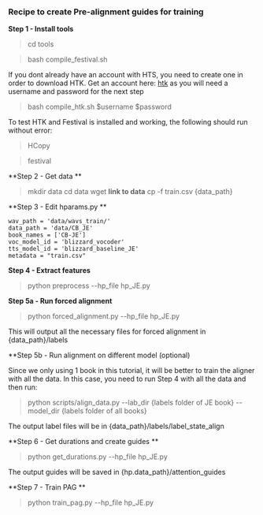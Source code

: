 ### Recipe to create Pre-alignment guides for training

**Step 1 - Install tools**

> cd tools

> bash compile_festival.sh

If you dont already have an account with HTS, you need to create one in order to download HTK. 
Get an account here: [htk](http://htk.eng.cam.ac.uk/register.shtml) as you will need a username and password for the next step

> bash compile_htk.sh $username $password

To test HTK and Festival is installed and working, the following should run without error:

> HCopy

> festival

**Step 2 - Get data **

> mkdir data
> cd data
> wget **link to data**
> cp -f train.csv {data_path}


**Step 3 - Edit hparams.py **

    wav_path = 'data/wavs_train/'
    data_path = 'data/CB_JE'
    book_names = ['CB-JE']
    voc_model_id = 'blizzard_vocoder'
    tts_model_id = 'blizzard_baseline_JE'
    metadata = "train.csv"

**Step 4 - Extract features**

> python preprocess --hp_file hp_JE.py

**Step 5a - Run forced alignment**

> python forced_alignment.py --hp_file hp_JE.py

This will output all the necessary files for forced alignment in {data_path}/labels

**Step 5b - Run alignment on different model (optional)

Since we only using 1 book in this tutorial, it will be better to train the aligner with all the data. In this case, you need to run Step 4 with all the data and then run:

> python scripts/align_data.py --lab_dir {labels folder of JE book} --model_dir {labels folder of all books}

The output label files will be in {data_path}/labels/label_state_align

**Step 6 - Get durations and create guides **

> python get_durations.py --hp_file hp_JE.py

The output guides will be saved in {hp.data_path}/attention_guides

**Step 7 - Train PAG **

> python train_pag.py --hp_file hp_JE.py



